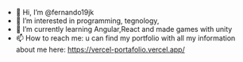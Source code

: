 - 👋 Hi, I’m @fernando19jk
- 👀 I’m interested in programming, tegnology, 
- 🌱 I’m currently learning Angular,React and made games with unity 
- 📫 How to reach me: u can find my portfolio with all my information about me here: https://vercel-portafolio.vercel.app/

<!---
fernando19jk/fernando19jk is a ✨ special ✨ repository because its `README.md` (this file) appears on your GitHub profile.
You can click the Preview link to take a look at your changes.
--->
